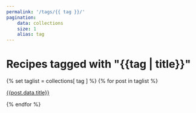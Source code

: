 ```yaml
---
permalink: '/tags/{{ tag }}/'
pagination:
    data: collections
    size: 1
    alias: tag
---
```


# Recipes tagged with "{{tag | title}}"

{% set taglist = collections[ tag ] %}
{% for post in taglist %}

[{{post.data.title}}]({{post.url}})

{% endfor %}